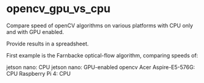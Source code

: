 # opencv_gpu_vs_cpu

Compare speed of openCV algorithms on various platforms with CPU only and with GPU enabled.

Provide results in a spreadsheet.

First example is the Farnbacke optical-flow algorithm, comparing speeds of:

jetson nano:         CPU
jetson nano:         GPU-enabled opencv
Acer Aspire-E5-576G: CPU
Raspberry Pi 4:      CPU






